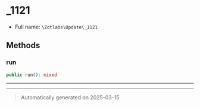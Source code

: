 
# _1121





* Full name: `\Zotlabs\Update\_1121`




## Methods


### run



```php
public run(): mixed
```












***


***
> Automatically generated on 2025-03-15
